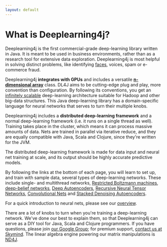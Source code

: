 ```yaml
---
layout: default
---
```


# What is Deeplearning4j?

Deeplearning4j is the first commercial-grade deep-learning library written in Java. It is meant to be used in business environments, rather than as a research tool for extensive data exploration. Deeplearning4j is most helpful in solving distinct problems, like identifying [faces](../facial-reconstruction-tutorial.html), voices, spam or e-commerce fraud. 

Deeplearning4j **integrates with GPUs** and includes a versatile **[n-dimensional array](http://nd4j.org/)** class. DL4J aims to be cutting-edge plug and play, more convention than configuration. By following its conventions, you get an [infinitely scalable](../scaleout.html) deep-learning architecture suitable for Hadoop and other big-data structures. This Java deep-learning library has a domain-specific language for neural networks that serves to turn their multiple knobs. 

Deeplearning4j includes a **distributed deep-learning framework** and a normal deep-learning framework (i.e. it runs on a single thread as well). Training takes place in the cluster, which means it can process massive amounts of data. Nets are trained in parallel via iterative reduce, and they are equally compatible with Java, Scala and Clojure, since they're written for the JVM. 

The distributed deep-learning framework is made for data input and neural net training at scale, and its output should be highly accurate predictive models. 

By following the links at the bottom of each page, you will learn to set up, and train with sample data, several types of deep-learning networks. These include single- and multithread networks, [Restricted Boltzmann machines](../restrictedboltzmannmachine.html), [deep-belief networks](../deepbeliefnetwork.html), [Deep Autoencoders](http://deeplearning4j.org/deepautoencoder.html), [Recursive Neural Tensor Networks](http://deeplearning4j.org/recursiveneuraltensornetwork.html), [Convolutional Nets](http://deeplearning4j.org/convolutionalnets.html) and [Stacked Denoising Autoencoders](../stackeddenoisingautoencoder.html). 

For a quick introduction to neural nets, please see our [overview](../overview.html).

There are a lot of knobs to turn when you're training a deep-learning network. We've done our best to explain them, so that Deeplearning4j can serve as a DIY tool for Java, Scala and Clojure programmers. If you have questions, please join [our Google Group](https://groups.google.com/forum/#!forum/deeplearning4j); for premium support, [contact us at Skymind](http://www.skymind.io/contact.html). The linear algebra engine powering our matrix manipulations is [ND4J](http://nd4j.org/).
